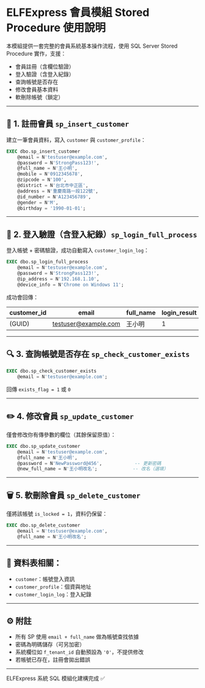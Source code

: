 
# ELFExpress 會員模組 Stored Procedure 使用說明

本模組提供一套完整的會員系統基本操作流程，使用 SQL Server Stored Procedure 實作，支援：
- 會員註冊（含欄位驗證）
- 登入驗證（含登入紀錄）
- 查詢帳號是否存在
- 修改會員基本資料
- 軟刪除帳號（鎖定）

---

## 📌 1. 註冊會員 `sp_insert_customer`

建立一筆會員資料，寫入 `customer` 與 `customer_profile`：

```sql
EXEC dbo.sp_insert_customer
    @email = N'testuser@example.com',
    @password = N'StrongPass123!',
    @full_name = N'王小明',
    @mobile = N'0912345678',
    @zipcode = N'100',
    @district = N'台北市中正區',
    @address = N'重慶南路一段122號',
    @id_number = N'A123456789',
    @gender = N'M',
    @birthday = '1990-01-01';
```

---

## 🔐 2. 登入驗證（含登入紀錄）`sp_login_full_process`

登入帳號 + 密碼驗證，成功自動寫入 `customer_login_log`：

```sql
EXEC dbo.sp_login_full_process
    @email = N'testuser@example.com',
    @password = N'StrongPass123!',
    @ip_address = N'192.168.1.10',
    @device_info = N'Chrome on Windows 11';
```

成功會回傳：

| customer_id | email | full_name | login_result | message     |
|-------------|--------|-----------|---------------|-------------|
| (GUID)      | testuser@example.com | 王小明 | 1             | 登入成功     |

---

## 🔍 3. 查詢帳號是否存在 `sp_check_customer_exists`

```sql
EXEC dbo.sp_check_customer_exists
    @email = N'testuser@example.com';
```

回傳 `exists_flag = 1` 或 `0`

---

## ✏️ 4. 修改會員 `sp_update_customer`

僅會修改你有傳參數的欄位（其餘保留原值）：

```sql
EXEC dbo.sp_update_customer
    @email = N'testuser@example.com',
    @full_name = N'王小明',
    @password = N'NewPassword@456',            -- 更新密碼
    @new_full_name = N'王小明改名';             -- 改名（選填）
```

---

## 🗑️ 5. 軟刪除會員 `sp_delete_customer`

僅將該帳號 `is_locked = 1`，資料仍保留：

```sql
EXEC dbo.sp_delete_customer
    @email = N'testuser@example.com',
    @full_name = N'王小明改名';
```

---

## 📝 資料表相關：

- `customer`：帳號登入資訊
- `customer_profile`：個資與地址
- `customer_login_log`：登入紀錄

---

## ⚙️ 附註

- 所有 SP 使用 `email + full_name` 做為帳號查找依據
- 密碼為明碼儲存（可另加密）
- 系統欄位如 `f_tenant_id` 自動預設為 `'0'`，不提供修改
- 若帳號已存在，註冊會拋出錯誤

---

ELFExpress 系統 SQL 模組化建構完成 ✅
